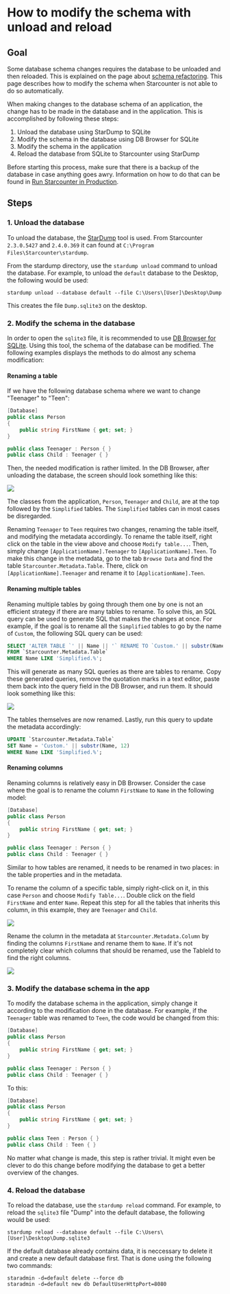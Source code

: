 # How to modify the schema with unload and reload

## Goal

Some database schema changes requires the database to be unloaded and then reloaded. This is explained on the page about [schema refactoring](../topic-guides/database/schema-refactoring.md). This page describes how to modify the schema when Starcounter is not able to do so automatically.

When making changes to the database schema of an application, the change has to be made in the database and in the application. This is accomplished by following these steps:

1. Unload the database using StarDump to SQLite
2. Modify the schema in the database using DB Browser for SQLite
3. Modify the schema in the application
4. Reload the database from SQLite to Starcounter using StarDump

Before starting this process, make sure that there is a backup of the database in case anything goes awry. Information on how to do that can be found in [Run Starcounter in Production](../topic-guides/working-with-starcounter/starcounter-in-production.md).

## Steps

### 1. Unload the database

To unload the database, the [StarDump](https://github.com/Starcounter/StarDump) tool is used. From Starcounter `2.3.0.5427` and `2.4.0.369` it can found at `C:\Program Files\Starcounter\stardump`.

From the stardump directory, use the `stardump unload` command to unload the database. For example, to unload the `default` database to the Desktop, the following would be used:

```text
stardump unload --database default --file C:\Users\[User]\Desktop\Dump
```

This creates the file `Dump.sqlite3` on the desktop.

### 2. Modify the schema in the database

In order to open the `sqlite3` file, it is recommended to use [DB Browser for SQLite](http://sqlitebrowser.org/). Using this tool, the schema of the database can be modified. The following examples displays the methods to do almost any schema modification:

#### Renaming a table

If we have the following database schema where we want to change "Teenager" to "Teen":

```csharp
[Database]
public class Person
{
    public string FirstName { get; set; }
}

public class Teenager : Person { }
public class Child : Teenager { }
```

Then, the needed modification is rather limited. In the DB Browser, after unloading the database, the screen should look something like this:

![](../.gitbook/assets/db-browser-rename.PNG)

The classes from the application, `Person`, `Teenager` and `Child`, are at the top followed by the `Simplified` tables. The `Simplified` tables can in most cases be disregarded.

Renaming `Teenager` to `Teen` requires two changes, renaming the table itself, and modifying the metadata accordingly. To rename the table itself, right click on the table in the view above and choose `Modify table...`. Then, simply change `[ApplicationName].Teenager` to `[ApplicationName].Teen`. To make this change in the metadata, go to the tab `Browse Data` and find the table `Starcounter.Metadata.Table`. There, click on `[ApplicationName].Teenager` and rename it to `[ApplicationName].Teen`.

#### Renaming multiple tables

Renaming multiple tables by going through them one by one is not an efficient strategy if there are many tables to rename. To solve this, an SQL query can be used to generate SQL that makes the changes at once. For example, if the goal is to rename all the `Simplified` tables to go by the name of `Custom`, the following SQL query can be used:

```sql
SELECT 'ALTER TABLE `' || Name || '` RENAME TO `Custom.' || substr(Name, 12) || '`;'
FROM `Starcounter.Metadata.Table`
WHERE Name LIKE 'Simplified.%';
```

This will generate as many SQL queries as there are tables to rename. Copy these generated queries, remove the quotation marks in a text editor, paste them back into the query field in the DB Browser, and run them. It should look something like this:

![](../.gitbook/assets/db-browser-rename-multiple.PNG)

The tables themselves are now renamed. Lastly, run this query to update the metadata accordingly:

```sql
UPDATE `Starcounter.Metadata.Table`
SET Name = 'Custom.' || substr(Name, 12)
WHERE Name LIKE 'Simplified.%';
```

#### Renaming columns

Renaming columns is relatively easy in DB Browser. Consider the case where the goal is to rename the column `FirstName` to `Name` in the following model:

```csharp
[Database]
public class Person
{
    public string FirstName { get; set; }
}

public class Teenager : Person { }
public class Child : Teenager { }
```

Similar to how tables are renamed, it needs to be renamed in two places: in the table properties and in the metadata.

To rename the column of a specific table, simply right-click on it, in this case `Person` and choose `Modify Table...`. Double click on the field `FirstName` and enter `Name`. Repeat this step for all the tables that inherits this column, in this example, they are `Teenager` and `Child`.

![](../.gitbook/assets/modify-table.PNG)

Rename the column in the metadata at `Starcounter.Metadata.Column` by finding the columns `FirstName` and rename them to `Name`. If it's not completely clear which columns that should be renamed, use the TableId to find the right columns.

![](../.gitbook/assets/rename-metadata.PNG)

### 3. Modify the database schema in the app

To modify the database schema in the application, simply change it according to the modification done in the database. For example, if the `Teenager` table was renamed to `Teen`, the code would be changed from this:

```csharp
[Database]
public class Person
{
    public string FirstName { get; set; }
}

public class Teenager : Person { }
public class Child : Teenager { }
```

To this:

```csharp
[Database]
public class Person
{
    public string FirstName { get; set; }
}

public class Teen : Person { }
public class Child : Teen { }
```

No matter what change is made, this step is rather trivial. It might even be clever to do this change before modifying the database to get a better overview of the changes.

### 4. Reload the database

To reload the database, use the `stardump reload` command. For example, to reload the `sqlite3` file "Dump" into the default database, the following would be used:

```text
stardump reload --database default --file C:\Users\[User]\Desktop\Dump.sqlite3
```

If the default database already contains data, it is neccessary to delete it and create a new default database first. That is done using the following two commands:

```text
staradmin -d=default delete --force db
staradmin -d=default new db DefaultUserHttpPort=8080
```

